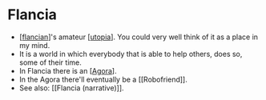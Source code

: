 # Flancia
- [[flancian]]'s amateur [[utopia]]. You could very well think of it as a place in my mind.
- It is a world in which everybody that is able to help others, does so, some of their time.
- In Flancia there is an [[Agora]].
- In the Agora there'll eventually be a [[Robofriend]].
- See also: [[Flancia (narrative)]].

[//begin]: # "Autogenerated link references for markdown compatibility"
[flancian]: flancian "Flancian"
[utopia]: utopia "Utopia"
[Agora]: agora "Agora"
[//end]: # "Autogenerated link references"